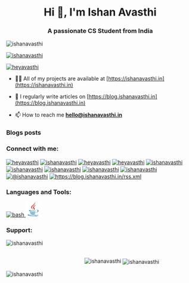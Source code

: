 <h1 align="center">Hi 👋, I'm Ishan Avasthi</h1>
<h3 align="center">A passionate CS Student from India</h3>

<p align="left"> <img src="https://komarev.com/ghpvc/?username=ishanavasthi&label=Profile%20views&color=0e75b6&style=flat" alt="ishanavasthi" /> </p>

<p align="left"> <a href="https://github.com/ryo-ma/github-profile-trophy"><img src="https://github-profile-trophy.vercel.app/?username=ishanavasthi" alt="ishanavasthi" /></a> </p>

<p align="left"> <a href="https://twitter.com/heyavasthi" target="blank"><img src="https://img.shields.io/twitter/follow/heyavasthi?logo=twitter&style=for-the-badge" alt="heyavasthi" /></a> </p>

- 👨‍💻 All of my projects are available at [https://ishanavasthi.in](https://ishanavasthi.in)

- 📝 I regularly write articles on [https://blog.ishanavasthi.in](https://blog.ishanavasthi.in)

- 📫 How to reach me **hello@ishanavasthi.in**

### Blogs posts
<!-- BLOG-POST-LIST:START -->
<!-- BLOG-POST-LIST:END -->

<h3 align="left">Connect with me:</h3>
<p align="left">
<a href="https://twitter.com/heyavasthi" target="blank"><img align="center" src="https://raw.githubusercontent.com/rahuldkjain/github-profile-readme-generator/master/src/images/icons/Social/twitter.svg" alt="heyavasthi" height="30" width="40" /></a>
<a href="https://linkedin.com/in/ishanavasthi" target="blank"><img align="center" src="https://raw.githubusercontent.com/rahuldkjain/github-profile-readme-generator/master/src/images/icons/Social/linked-in-alt.svg" alt="ishanavasthi" height="30" width="40" /></a>
<a href="https://fb.com/heyavasthi" target="blank"><img align="center" src="https://raw.githubusercontent.com/rahuldkjain/github-profile-readme-generator/master/src/images/icons/Social/facebook.svg" alt="heyavasthi" height="30" width="40" /></a>
<a href="https://instagram.com/heyavasthi" target="blank"><img align="center" src="https://raw.githubusercontent.com/rahuldkjain/github-profile-readme-generator/master/src/images/icons/Social/instagram.svg" alt="heyavasthi" height="30" width="40" /></a>
<a href="https://www.youtube.com/c/ishanavasthi" target="blank"><img align="center" src="https://raw.githubusercontent.com/rahuldkjain/github-profile-readme-generator/master/src/images/icons/Social/youtube.svg" alt="ishanavasthi" height="30" width="40" /></a>
<a href="https://www.codechef.com/users/ishanavasthi" target="blank"><img align="center" src="https://cdn.jsdelivr.net/npm/simple-icons@3.1.0/icons/codechef.svg" alt="ishanavasthi" height="30" width="40" /></a>
<a href="https://www.hackerrank.com/ishanavasthi" target="blank"><img align="center" src="https://raw.githubusercontent.com/rahuldkjain/github-profile-readme-generator/master/src/images/icons/Social/hackerrank.svg" alt="ishanavasthi" height="30" width="40" /></a>
<a href="https://codeforces.com/profile/ishanavasthi" target="blank"><img align="center" src="https://raw.githubusercontent.com/rahuldkjain/github-profile-readme-generator/master/src/images/icons/Social/codeforces.svg" alt="ishanavasthi" height="30" width="40" /></a>
<a href="https://www.leetcode.com/ishanavasthi" target="blank"><img align="center" src="https://raw.githubusercontent.com/rahuldkjain/github-profile-readme-generator/master/src/images/icons/Social/leet-code.svg" alt="ishanavasthi" height="30" width="40" /></a>
<a href="https://www.hackerearth.com/@ishanavasthi" target="blank"><img align="center" src="https://raw.githubusercontent.com/rahuldkjain/github-profile-readme-generator/master/src/images/icons/Social/hackerearth.svg" alt="@ishanavasthi" height="30" width="40" /></a>
<a href="/https://blog.ishanavasthi.in/rss.xml" target="blank"><img align="center" src="https://raw.githubusercontent.com/rahuldkjain/github-profile-readme-generator/master/src/images/icons/Social/rss.svg" alt="https://blog.ishanavasthi.in/rss.xml" height="30" width="40" /></a>
</p>

<h3 align="left">Languages and Tools:</h3>
<p align="left"> <a href="https://www.gnu.org/software/bash/" target="_blank" rel="noreferrer"> <img src="https://www.vectorlogo.zone/logos/gnu_bash/gnu_bash-icon.svg" alt="bash" width="40" height="40"/> </a> <a href="https://www.java.com" target="_blank" rel="noreferrer"> <img src="https://raw.githubusercontent.com/devicons/devicon/master/icons/java/java-original.svg" alt="java" width="40" height="40"/> </a> </p>

<h3 align="left">Support:</h3>
<p><a href="https://www.buymeacoffee.com/ishanavasthi"> <img align="left" src="https://cdn.buymeacoffee.com/buttons/v2/default-yellow.png" height="50" width="210" alt="ishanavasthi" /></a></p><br><br>

<p><img align="left" src="https://github-readme-stats.vercel.app/api/top-langs?username=ishanavasthi&show_icons=true&locale=en&layout=compact" alt="ishanavasthi" /></p>

<p>&nbsp;<img align="center" src="https://github-readme-stats.vercel.app/api?username=ishanavasthi&show_icons=true&locale=en" alt="ishanavasthi" /></p>

<p><img align="center" src="https://github-readme-streak-stats.herokuapp.com/?user=ishanavasthi&theme=dark" alt="ishanavasthi" /></p>
